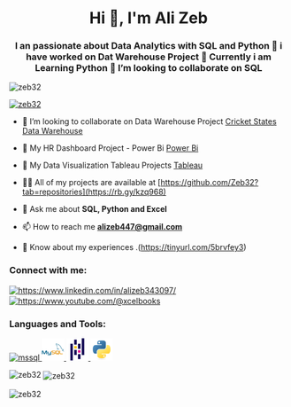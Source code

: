 <h1 align="center">Hi 👋, I'm Ali Zeb</h1>
<h3 align="center">I an passionate about Data Analytics with SQL and Python 🌱 i have worked on Dat Warehouse Project 🌱 Currently i am Learning Python 💞️ I’m looking to collaborate on SQL</h3>

<p align="left"> <img src="https://komarev.com/ghpvc/?username=zeb32&label=Profile%20views&color=0e75b6&style=flat" alt="zeb32" /> </p>

<p align="left"> <a href="https://github.com/ryo-ma/github-profile-trophy"><img src="https://github-profile-trophy.vercel.app/?username=zeb32" alt="zeb32" /></a> </p>

- 👯 I’m looking to collaborate on Data Warehouse Project [Cricket States Data Warehouse](https://rb.gy/nki9cn)

- 👯 My HR Dashboard Project - Power Bi [Power Bi](https://rb.gy/8t52kb)

- 👯 My Data Visualization Tableau Projects [Tableau](https://rb.gy/m9brqr)

- 👨‍💻 All of my projects are available at [https://github.com/Zeb32?tab=repositories](https://rb.gy/kzq968)

- 💬 Ask me about **SQL, Python and Excel**

- 📫 How to reach me **alizeb447@gmail.com**

- 📄 Know about my experiences .(https://tinyurl.com/5brvfey3)

<h3 align="left">Connect with me:</h3>
<p align="left">
<a href="https://linkedin.com/in/https://www.linkedin.com/in/alizeb343097/" target="blank"><img align="center" src="https://raw.githubusercontent.com/rahuldkjain/github-profile-readme-generator/master/src/images/icons/Social/linked-in-alt.svg" alt="https://www.linkedin.com/in/alizeb343097/" height="30" width="40" /></a>
<a href="https://www.youtube.com/c/https://www.youtube.com/@xcelbooks" target="blank"><img align="center" src="https://raw.githubusercontent.com/rahuldkjain/github-profile-readme-generator/master/src/images/icons/Social/youtube.svg" alt="https://www.youtube.com/@xcelbooks" height="30" width="40" /></a>
</p>

<h3 align="left">Languages and Tools:</h3>
<p align="left"> <a href="https://www.microsoft.com/en-us/sql-server" target="_blank" rel="noreferrer"> <img src="https://www.svgrepo.com/show/303229/microsoft-sql-server-logo.svg" alt="mssql" width="40" height="40"/> </a> <a href="https://www.mysql.com/" target="_blank" rel="noreferrer"> <img src="https://raw.githubusercontent.com/devicons/devicon/master/icons/mysql/mysql-original-wordmark.svg" alt="mysql" width="40" height="40"/> </a> <a href="https://pandas.pydata.org/" target="_blank" rel="noreferrer"> <img src="https://raw.githubusercontent.com/devicons/devicon/2ae2a900d2f041da66e950e4d48052658d850630/icons/pandas/pandas-original.svg" alt="pandas" width="40" height="40"/> </a> <a href="https://www.python.org" target="_blank" rel="noreferrer"> <img src="https://raw.githubusercontent.com/devicons/devicon/master/icons/python/python-original.svg" alt="python" width="40" height="40"/> </a> </p>

<p><img align="left" src="https://github-readme-stats.vercel.app/api/top-langs?username=zeb32&show_icons=true&locale=en&layout=compact" alt="zeb32" /></p>

<p>&nbsp;<img align="center" src="https://github-readme-stats.vercel.app/api?username=zeb32&show_icons=true&locale=en" alt="zeb32" /></p>

<p><img align="center" src="https://github-readme-streak-stats.herokuapp.com/?user=zeb32&" alt="zeb32" /></p>
